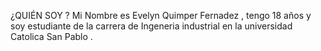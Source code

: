 


¿QUIÉN SOY ?
Mi Nombre es Evelyn Quimper Fernadez , tengo 18 años y soy estudiante de la carrera de Ingeneria industrial en la universidad Catolica San Pablo . 
